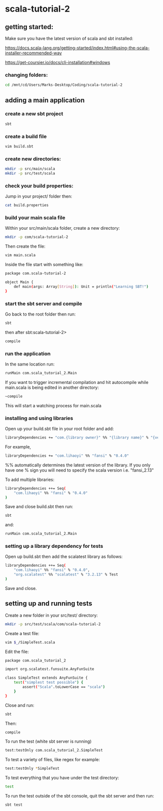 # scala-tutorial-2

## getting started:

Make sure you have the latest version of scala and sbt installed:

https://docs.scala-lang.org/getting-started/index.html#using-the-scala-installer-recommended-way

https://get-coursier.io/docs/cli-installation#windows

### changing folders:

```sh
cd /mnt/cd/Users/Marks-Desktop/Coding/scala-tutorial-2
```

## adding a main application

### create a new sbt project

```sh
sbt
```

### create a build file

```sh
vim build.sbt
```

### create new directories:

```sh
mkdir -p src/main/scala
mkdir -p src/test/scala
```

### check your build properties:

Jump in your project/ folder then:

```sh
cat build.properties
```

### build your main scala file

Within your src/main/scala folder, create a new directory:

```sh
mkdir -p com/scala-tutorial-2
```

Then create the file:

```sh
vim main.scala
```

Inside the file start with something like:

```sh
package com.scala-tutorial-2

object Main {
    def main(args: Array[String]): Unit = println("Learning SBT!")
}
```

### start the sbt server and compile

Go back to the root folder then run:

```sh
sbt
```

then after sbt:scala-tutorial-2>

```sh
compile
```

### run the application

In the same location run:

```sh
runMain com.scala_tutorial_2.Main
```

If you want to trigger incremental compilation and hit autocompile while
main.scala is being edited in another directory:

```sh
~compile
```

This will start a watching process for main.scala

### installing and using libraries

Open up your build.sbt file in your root folder and add:

```sh
libraryDependencies += "com.{library owner}" %% "{library name}" % "{version #}"
```

For example,

```sh
libraryDependencies += "com.lihaoyi" %% "fansi" % "0.4.0"
```

%% automatically determines the latest version of the library. If you only have
one % sign you will need to specify the scala version i.e. "fansi_2.13"

To add multiple libraries:

```sh
libraryDependencies ++= Seq(
    "com.lihaoyi" %% "fansi" % "0.4.0"
)
```

Save and close build.sbt then run:

```sh
sbt
```

and:

```sh
runMain com.scala_tutorial_2.Main
```

### setting up a library dependency for tests

Open up build.sbt then add the scalatest library as follows:

```sh
libraryDependencies ++= Seq(
	"com.lihaoyi" %% "fansi" % "0.4.0",
	"org.scalatest" %% "scalatest" % "3.2.13" % Test
)
```

Save and close.

## setting up and running tests

Create a new folder in your src/test/ directory:

```sh
mkdir -p src/test/scala/com/scala-tutorial-2
```

Create a test file:

```sh
vim $_/SimpleTest.scala
```

Edit the file:

```sh
package com.scala_tutorial_2

import org.scalatest.funsuite.AnyFunSuite

class SimpleTest extends AnyFunSuite {
    test("simplest test possible") {
        assert("Scala".toLowerCase == "scala")
    }
}
```

Close and run:

```sh
sbt
```

Then:

```sh
compile
```

To run the test (white sbt server is running)

```sh
test:testOnly com.scala_tutorial_2.SimpleTest
```

To test a variety of files, like regex for example:

```sh
test:testOnly *SimpleTest
```

To test everything that you have under the test directory:

```sh
test
```

To run the test outside of the sbt console, quit the sbt server and then run:

```sh
sbt test
```
